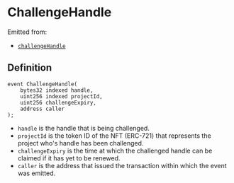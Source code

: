 # ChallengeHandle

Emitted from:

* [`challengeHandle`](../write/claimhandle.md)

## Definition

```solidity
event ChallengeHandle(
    bytes32 indexed handle,
    uint256 indexed projectId,
    uint256 challengeExpiry,
    address caller
);
```

* `handle` is the handle that is being challenged. 
* `projectId` is the token ID of the NFT (ERC-721) that represents the project who's handle has been challenged.
* `challengeExpiry` is the time at which the challenged handle can be claimed if it has yet to be renewed.
* `caller` is the address that issued the transaction within which the event was emitted.
